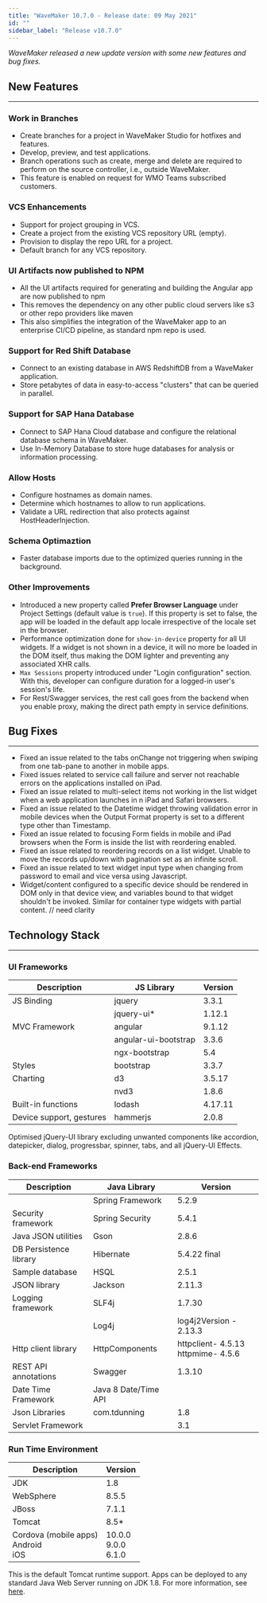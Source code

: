 ```yaml
---
title: "WaveMaker 10.7.0 - Release date: 09 May 2021"
id: ""
sidebar_label: "Release v10.7.0"
---
```

*WaveMaker released a new update version with some new features and bug fixes.*

## New Features

---

### Work in Branches

- Create branches for a project in WaveMaker Studio for hotfixes and features.
- Develop, preview, and test applications.
- Branch operations such as create, merge and delete are required to perform on the source controller, i.e., outside WaveMaker.
- This feature is enabled on request for WMO Teams subscribed customers.

### VCS Enhancements

- Support for project grouping in VCS.
- Create a project from the existing VCS repository URL (empty).
- Provision to display the repo URL for a project.
- Default branch for any VCS repository.

### UI Artifacts now published to NPM

- All the UI artifacts required for generating and building the Angular app are now published to npm
- This removes the dependency on any other public cloud servers like s3 or other repo providers like maven
- This also simplifies the integration of the WaveMaker app to an enterprise CI/CD pipeline, as standard npm repo is used.

### Support for Red Shift Database

- Connect to an existing database in AWS RedshiftDB from a WaveMaker application.
- Store petabytes of data in easy-to-access "clusters" that can be queried in parallel.

### Support for SAP Hana Database

- Connect to SAP Hana Cloud database and configure the relational database schema in WaveMaker.
- Use In-Memory Database to store huge databases for analysis or information processing.

### Allow Hosts

- Configure hostnames as domain names.
- Determine which hostnames to allow to run applications.
- Validate a URL redirection that also protects against HostHeaderInjection.

### Schema Optimaztion

- Faster database imports due to the optimized queries running in the background.

### Other Improvements

- Introduced a new property called **Prefer Browser Language** under Project Settings (default value is `true`). If this property is set to false, the app will be loaded in the default app locale irrespective of the locale set in the browser.
- Performance optimization done for `show-in-device` property for all UI widgets. If a widget is not shown in a device, it will no more be loaded in the DOM itself, thus making the DOM lighter and preventing any associated XHR calls.
- `Max Sessions` property introduced under "Login configuration" section. With this, developer can configure duration for a logged-in user's session's life.
- For Rest/Swagger services, the rest call goes from the backend when you enable proxy, making the direct path empty in service definitions.

## Bug Fixes

---

- Fixed an issue related to the tabs onChange not triggering when swiping from one tab-pane to another in mobile apps.
- Fixed issues related to service call failure and server not reachable errors on the applications installed on iPad.
- Fixed an issue related to multi-select items not working in the list widget when a web application launches in n iPad and Safari browsers.
- Fixed an issue related to the Datetime widget throwing validation error in mobile devices when the Output Format property is set to a different type other than Timestamp.
- Fixed an issue related to focusing Form fields in mobile and iPad browsers when the Form is inside the list with reordering enabled.
- Fixed an issue related to reordering records on a list widget. Unable to move the records up/down with pagination set as an infinite scroll.
- Fixed an issue related to text widget input type when changing from password to email and vice versa using Javascript.
- Widget/content configured to a specific device should be rendered in DOM only in that device view, and variables bound to that widget shouldn't be invoked. Similar for container type widgets with partial content. // need clarity


## Technology Stack

---

### UI Frameworks

| Description | JS Library | Version |
| --- | --- | --- |
| JS Binding | jquery | 3.3.1 |
|  | jquery-ui* | 1.12.1 |
| MVC Framework | angular | 9.1.12 |
|  | angular-ui-bootstrap | 3.3.6 |
|  | ngx-bootstrap | 5.4|
| Styles | bootstrap | 3.3.7 |
| Charting | d3 | 3.5.17 |
|  | nvd3 | 1.8.6 |
| Built-in functions | lodash | 4.17.11 |
| Device support, gestures | hammerjs | 2.0.8 |

Optimised jQuery-UI library excluding unwanted components like accordion, datepicker, dialog, progressbar, spinner, tabs, and all jQuery-UI Effects.

### Back-end Frameworks

| Description | Java Library | Version |
| --- | --- | --- |
|  | Spring Framework | 5.2.9|
| Security framework | Spring Security | 5.4.1 |
| Java JSON utilities | Gson | 2.8.6|
| DB Persistence library | Hibernate | 5.4.22 final|
| Sample database | HSQL | 2.5.1|
| JSON library | Jackson | 2.11.3|
| Logging framework | SLF4j | 1.7.30 |
|  | Log4j | log4j2Version - 2.13.3 |
| Http client library | HttpComponents | httpclient- 4.5.13 <br> httpmime- 4.5.6 |
| REST API annotations | Swagger | 1.3.10 |
| Date Time Framework | Java 8 Date/Time API |  |
| Json Libraries | com.tdunning |  1.8 |
| Servlet Framework |  | 3.1 |

### Run Time Environment

| Description | Version |
| --- | --- |
| JDK | 1.8 |
| WebSphere | 8.5.5 |
| JBoss | 7.1.1 |
| Tomcat | 8.5* |
| Cordova (mobile apps) <br> Android <br> iOS | 10.0.0 <br> 9.0.0  <br> 6.1.0 |

This is the default Tomcat runtime support. Apps can be deployed to any standard Java Web Server running on JDK 1.8. For more information, see [here](/learn/app-development/deployment/deployment-web-server).
